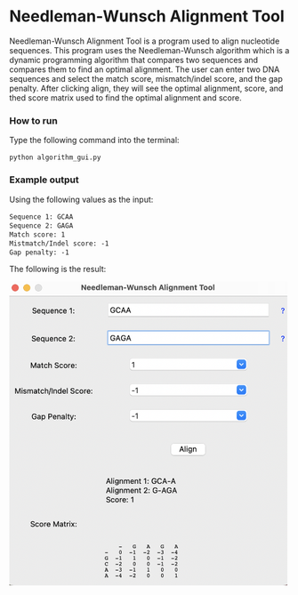 # Needleman-Wunsch Alignment Tool

Needleman-Wunsch Alignment Tool is a program used to align nucleotide sequences. This program uses the Needleman-Wunsch algorithm which is a dynamic programming algorithm 
that compares two sequences and compares them to find an optimal alignment. The user can enter two DNA sequences and select the match score, mismatch/indel score, and
the gap penalty. After clicking align, they will see the optimal alignment, score, and thed score matrix used to find the optimal alignment and score. 

### How to run
Type the following command into the terminal:
```
python algorithm_gui.py
```

### Example output
Using the following values as the input:
```
Sequence 1: GCAA
Sequence 2: GAGA
Match score: 1
Mistmatch/Indel score: -1
Gap penalty: -1
```
The following is the result:

<img src="Images/output.png" width="500">
